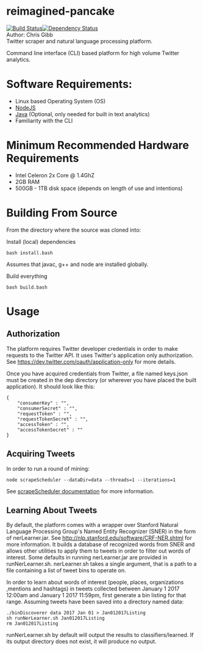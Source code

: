 # reimagined-pancake  
[![Build Status](https://travis-ci.org/chgibb/reimagined-pancake.svg?branch=master)](https://travis-ci.org/chgibb/reimagined-pancake)[![Dependency Status](https://gemnasium.com/badges/github.com/chgibb/reimagined-pancake.svg)](https://gemnasium.com/github.com/chgibb/reimagined-pancake)  
Author: Chris Gibb  
Twitter scraper and natural language processing platform.  

Command line interface (CLI) based platform for high volume Twitter analytics.

# Software Requirements:  
- Linux based Operating System (OS)
- [NodeJS](https://nodejs.org/en/download/)
- [Java](http://www.oracle.com/technetwork/java/javase/downloads/jre8-downloads-2133155.html) (Optional, only needed for built in text analytics)
- Familiarity with the CLI

# Minimum Recommended Hardware Requirements
- Intel Celeron 2x Core @ 1.4GhZ
- 2GB RAM
- 500GB - 1TB disk space (depends on length of use and intentions)

# Building From Source
From the directory where the source was cloned into:  

Install (local) dependencies
```
bash install.bash
```
Assumes that javac, g++ and node are installed globally.

Build everything
```
bash build.bash
```
# Usage

## Authorization
The platform requires Twitter developer credentials in order to make requests
to the Twitter API. It uses Twitter's application only authorization. See <https://dev.twitter.com/oauth/application-only>
for more details.

Once you have acquired credentials from Twitter, a file named keys.json must be created in the dep directory 
(or wherever you have placed the built application). It should look like this:
```
{
    "consumerKey" : "",
    "consumerSecret" : "",
    "requestToken" : "",
    "requestTokenSecret" : "",
    "accessToken" : "",
    "accessTokenSecret" : ""
}
```
## Acquiring Tweets
In order to run a round of mining:
```
node scrapeScheduler --dataDir=data --threads=1 --iterations=1
```
See [scrapeScheduler documentation](https://github.com/chgibb/reimagined-pancake/blob/master/src/scrapeScheduler/readme.md)
for more information.

## Learning About Tweets
By default, the platform comes with a wrapper over Stanford Natural Language Processing Group's
Named Entity Recognizer (SNER) in the form of nerLearner.jar. See <http://nlp.stanford.edu/software/CRF-NER.shtml> for more information.
It builds a database of recognized words from SNER and allows other utilities to apply them to tweets in order
to filter out words of interest. Some defaults in running nerLearner.jar are provided in runNerLearner.sh.
nerLearner.sh takes a single argument, that is a path to a file containing a list of tweet bins to operate on.

In order to learn about words of interest (people, places, organizations ,mentions and hashtags) in tweets collected
between January 1 2017 12:00am and January 1 2017 11:59pm, first generate a bin listing for that range. Assuming tweets have been saved into 
a directory named data:

```
./binDiscoverer data 2017 Jan 01 > Jan012017Listing
sh runNerLearner.sh Jan012017Listing
rm Jan012017Listing
```

runNerLearner.sh by default will output the results to classifiers/learned. If its output directory does
not exist, it will produce no output.



